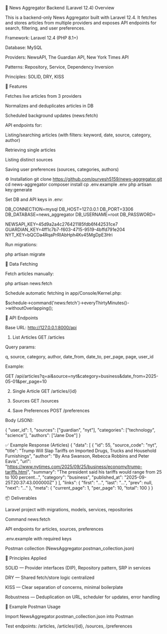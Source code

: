 📰 News Aggregator Backend (Laravel 12.4)
Overview

This is a backend-only News Aggregator built with Laravel 12.4.
It fetches and stores articles from multiple providers and exposes API endpoints for search, filtering, and user preferences.

Framework: Laravel 12.4 (PHP 8.1+)

Database: MySQL

Providers: NewsAPI, The Guardian API, New York Times API

Patterns: Repository, Service, Dependency Inversion

Principles: SOLID, DRY, KISS

🚀 Features

Fetches live articles from 3 providers

Normalizes and deduplicates articles in DB

Scheduled background updates (news:fetch)

API endpoints for:

Listing/searching articles (with filters: keyword, date, source, category, author)

Retrieving single articles

Listing distinct sources

Saving user preferences (sources, categories, authors)

⚙️ Installation
git clone https://github.com/purvesh5159/news-aggregator.git
cd news-aggregator
composer install
cp .env.example .env
php artisan key:generate


Set DB and API keys in .env:

DB_CONNECTION=mysql
DB_HOST=127.0.0.1
DB_PORT=3306
DB_DATABASE=news_aggregator
DB_USERNAME=root
DB_PASSWORD=

NEWSAPI_KEY=45d9a2a4c276421185fdb6f442531ce7
GUARDIAN_KEY=4ff1c7b7-f603-4715-9519-4bffd791e204
NYT_KEY=bQCDa4RqaPrRIAbHph4Kv45MgDpE3Hri


Run migrations:

php artisan migrate

📡 Data Fetching

Fetch articles manually:

php artisan news:fetch


Schedule automatic fetching in app/Console/Kernel.php:

$schedule->command('news:fetch')->everyThirtyMinutes()->withoutOverlapping();

🔌 API Endpoints

Base URL: http://127.0.0.1:8000/api

1. List Articles
GET /articles


Query params:

q, source, category, author, date_from, date_to, per_page, page, user_id

Example:

GET /api/articles?q=ai&source=nyt&category=business&date_from=2025-05-01&per_page=10

2. Single Article
GET /articles/{id}

3. Sources
GET /sources

4. Save Preferences
POST /preferences


Body (JSON):

{
  "user_id": 1,
  "sources": ["guardian", "nyt"],
  "categories": ["technology", "science"],
  "authors": ["Jane Doe"]
}

✅ Example Response (Articles)
{
  "data": [
    {
      "id": 55,
      "source_code": "nyt",
      "title": "Trump Will Slap Tariffs on Imported Drugs, Trucks and Household Furnishings",
      "author": "By Ana Swanson, Rebecca Robbins and Peter Eavis",
      "url": "https://www.nytimes.com/2025/09/25/business/economy/trump-tariffs.html",
      "summary": "The president said his tariffs would range from 25 to 100 percent...",
      "category": "business",
      "published_at": "2025-09-25T20:37:43.000000Z"
    }
  ],
  "links": { "first": "...", "last": "...", "prev": null, "next": "..." },
  "meta": { "current_page": 1, "per_page": 10, "total": 100 }
}

📦 Deliverables

Laravel project with migrations, models, services, repositories

Command news:fetch

API endpoints for articles, sources, preferences

.env.example with required keys

Postman collection (NewsAggregator.postman_collection.json)

📑 Principles Applied

SOLID — Provider interfaces (DIP), Repository pattern, SRP in services

DRY — Shared fetch/store logic centralized

KISS — Clear separation of concerns, minimal boilerplate

Robustness — Deduplication on URL, scheduler for updates, error handling

🧭 Example Postman Usage

Import NewsAggregator.postman_collection.json into Postman

Test endpoints: /articles, /articles/{id}, /sources, /preferences